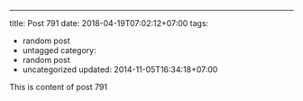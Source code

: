 ---
title: Post 791
date: 2018-04-19T07:02:12+07:00
tags:
  - random post
  - untagged
category:
  - random post
  - uncategorized
updated: 2014-11-05T16:34:18+07:00

This is content of post 791